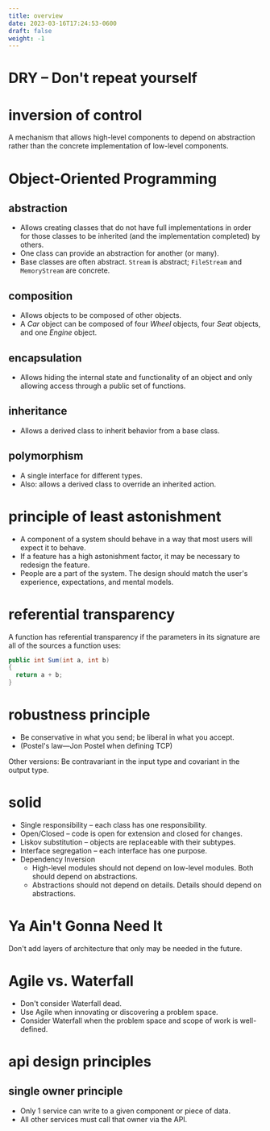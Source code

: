 ```yaml
---
title: overview
date: 2023-03-16T17:24:53-0600
draft: false
weight: -1
---
```


# DRY – Don't repeat yourself

# inversion of control
A mechanism that allows high-level components to depend on abstraction rather than the concrete implementation of low-level components.

# Object-Oriented Programming
## abstraction
- Allows creating classes that do not have full implementations in order for those classes to be inherited (and the implementation completed) by others.
- One class can provide an abstraction for another (or many).
- Base classes are often abstract. `Stream` is abstract; `FileStream` and `MemoryStream` are concrete.

## composition
- Allows objects to be composed of other objects.
- A *Car* object can be composed of four *Wheel* objects, four *Seat* objects, and one *Engine* object.

## encapsulation 
- Allows hiding the internal state and functionality of an object and only allowing access through a public set of functions.

## inheritance
- Allows a derived class to inherit behavior from a base class.

## polymorphism 
- A single interface for different types.
- Also: allows a derived class to override an inherited action.

# principle of least astonishment
- A component of a system should behave in a way that most users will expect it to behave.
- If a feature has a high astonishment factor, it may be necessary to redesign the feature.
- People are a part of the system. The design should match the user's experience, expectations, and mental models.

# referential transparency
A function has referential transparency if the parameters in its signature are all of the sources a function uses:
```cs
public int Sum(int a, int b) 
{
  return a + b;
}
```

# robustness principle
- Be conservative in what you send; be liberal in what you accept.
- (Postel's law—Jon Postel when defining TCP)

Other versions:
Be contravariant in the input type and covariant in the output type.

# solid
- Single responsibility – each class has one responsibility.
- Open/Closed – code is open for extension and closed for changes.
- Liskov substitution – objects are replaceable with their subtypes.
- Interface segregation – each interface has one purpose.
- Dependency Inversion
  - High-level modules should not depend on low-level modules. Both should depend on abstractions.
  - Abstractions should not depend on details. Details should depend on abstractions.

# Ya Ain't Gonna Need It
Don't add layers of architecture that only may be needed in the future.

# Agile vs. Waterfall
- Don't consider Waterfall dead.
- Use Agile when innovating or discovering a problem space.
- Consider Waterfall when the problem space and scope of work is well-defined.

# api design principles
## single owner principle
- Only 1 service can write to a given component or piece of data.
- All other services must call that owner via the API.
